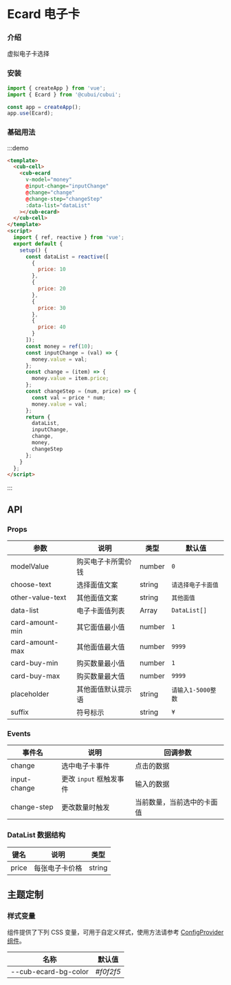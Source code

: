 # Ecard 电子卡

### 介绍

虚拟电子卡选择

### 安装

```javascript
import { createApp } from 'vue';
import { Ecard } from '@cubui/cubui';

const app = createApp();
app.use(Ecard);
```

### 基础用法

:::demo

```html
<template>
  <cub-cell>
    <cub-ecard
      v-model="money"
      @input-change="inputChange"
      @change="change"
      @change-step="changeStep"
      :data-list="dataList"
    ></cub-ecard>
  </cub-cell>
</template>
<script>
  import { ref, reactive } from 'vue';
  export default {
    setup() {
      const dataList = reactive([
        {
          price: 10
        },
        {
          price: 20
        },
        {
          price: 30
        },
        {
          price: 40
        }
      ]);
      const money = ref(10);
      const inputChange = (val) => {
        money.value = val;
      };
      const change = (item) => {
        money.value = item.price;
      };
      const changeStep = (num, price) => {
        const val = price * num;
        money.value = val;
      };
      return {
        dataList,
        inputChange,
        change,
        money,
        changeStep
      };
    }
  };
</script>
```

:::

## API

### Props

| 参数             | 说明               | 类型   | 默认值             |
| ---------------- | ------------------ | ------ | ------------------ |
| modelValue       | 购买电子卡所需价钱 | number | `0`                |
| choose-text      | 选择面值文案       | string | `请选择电子卡面值` |
| other-value-text | 其他面值文案       | string | `其他面值`         |
| data-list        | 电子卡面值列表     | Array  | `DataList[]`       |
| card-amount-min  | 其它面值最小值     | number | `1`                |
| card-amount-max  | 其他面值最大值     | number | `9999`             |
| card-buy-min     | 购买数量最小值     | number | `1`                |
| card-buy-max     | 购买数量最大值     | number | `9999`             |
| placeholder      | 其他面值默认提示语 | string | `请输入1-5000整数` |
| suffix           | 符号标示           | string | `¥`                |

### Events

| 事件名       | 说明                    | 回调参数                   |
| ------------ | ----------------------- | -------------------------- |
| change       | 选中电子卡事件          | 点击的数据                 |
| input-change | 更改 `input` 框触发事件 | 输入的数据                 |
| change-step  | 更改数量时触发          | 当前数量，当前选中的卡面值 |

### DataList 数据结构

| 键名  | 说明           | 类型   |
| ----- | -------------- | ------ |
| price | 每张电子卡价格 | string |

## 主题定制

### 样式变量

组件提供了下列 CSS 变量，可用于自定义样式，使用方法请参考 [ConfigProvider 组件](#/zh-CN/component/configprovider)。

| 名称                 | 默认值    |
| -------------------- | --------- |
| --cub-ecard-bg-color | _#f0f2f5_ |
